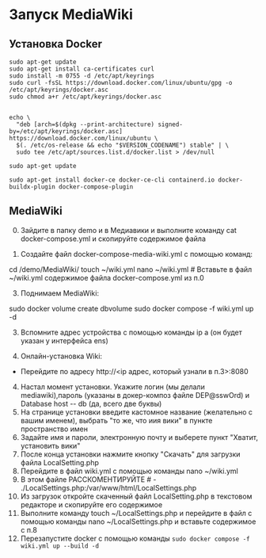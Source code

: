 # Запуск MediaWiki
## Установка Docker
```
sudo apt-get update
sudo apt-get install ca-certificates curl
sudo install -m 0755 -d /etc/apt/keyrings
sudo curl -fsSL https://download.docker.com/linux/ubuntu/gpg -o /etc/apt/keyrings/docker.asc
sudo chmod a+r /etc/apt/keyrings/docker.asc


echo \
  "deb [arch=$(dpkg --print-architecture) signed-by=/etc/apt/keyrings/docker.asc] https://download.docker.com/linux/ubuntu \
  $(. /etc/os-release && echo "$VERSION_CODENAME") stable" | \
  sudo tee /etc/apt/sources.list.d/docker.list > /dev/null
  
sudo apt-get update

sudo apt-get install docker-ce docker-ce-cli containerd.io docker-buildx-plugin docker-compose-plugin 
```

## MediaWiki
0.  Зайдите в папку demo и в Медиавики и выполните команду cat docker-compose.yml и скопируйте содержимое файла

1. Создайте файл docker-compose-media-wiki.yml с помощью команд:

cd /demo/MediaWiki/
touch ~/wiki.yml
nano ~/wiki.yml # Вставьте в файл ~/wiki.yml содержимое файла docker-compose.yml из п.0


3. Поднимаем MediaWiki:
   
sudo docker volume create dbvolume
sudo docker compose -f wiki.yml up -d

3. Вспомните адрес устройства с помощью команды ip a (он будет указан у интерфейса ens)

4. Онлайн-установка Wiki:
- Перейдите по адресу http://<ip адрес, который узнали в п.3>:8080

4. Настал момент установки. Укажите логин (мы делали mediawiki),пароль (указаны в докер-композ файле DEP@sswOrd) и Database host -- db (да, всего две буквы)
5. На странице установки введите кастомное название (желательно с вашим именем), выбрать "то же, что иия вики" в пункте пространство имен
6. Задайте имя и пароли, электронную почту и выберете пункт "Хватит, установить вики"
7. После конца установки нажмите кнопку "Скачать" для загрузки файла LocalSetting.php
8. Перейдите в файл wiki.yml с помощью команды nano ~/wiki.yml
9. В этом файле РАССКОМЕНТИРУЙТЕ # - ./LocalSettings.php:/var/www/html/LocalSettings.php
10. Из загрузок откройте скаченный файл LocalSetting.php в текстовом редакторе и скопируйте его содержимое
11. Выполните команду  touch ~/LocalSettings.php и перейдите в файл с помощью команды nano ~/LocalSettings.php и вставьте содержимое с п.8
12. Перезапустите docker с помощью команды `sudo docker compose -f wiki.yml up --build -d`

